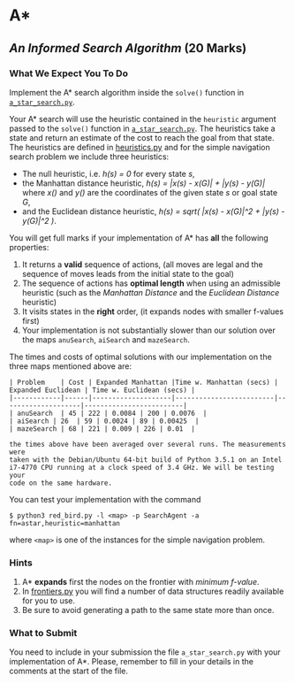 # A*
## _An Informed Search Algorithm_ (20 Marks)

### What We Expect You To Do

Implement the A* search algorithm inside the
`solve()` function in [`a_star_search.py`](../code/a_star_search.py).

Your A* search will use the heuristic contained in the `heuristic` argument passed
to the `solve()` function in [`a_star_search.py`](../code/a_star_search.py).
The heuristics take a state and return an estimate of the cost to reach
the goal from that state. The heuristics are defined in [heuristics.py](../code/heuristics.py)
and for the simple navigation search problem we include three heuristics:

- The null heuristic, i.e. _h(s) = 0_ for every state _s_,
- the Manhattan distance heuristic, _h(s) = |x(s) - x(G)| + |y(s) - y(G)|_ where
_x()_ and _y()_ are the coordinates of the given state _s_ or goal state _G_,
- and the Euclidean distance heuristic, _h(s) = sqrt( |x(s) - x(G)|^2 + |y(s) - y(G)|^2 )_.


You will get full marks if your implementation of A* has **all** the following properties:

1. It returns a **valid** sequence of actions, (all moves are legal and the
   sequence of moves leads from the initial state to the goal)
2. The sequence of actions has **optimal length** when using an admissible
   heuristic (such as the *Manhattan Distance* and the *Euclidean Distance*
   heuristic)
3. It visits states in the **right** order, (it expands nodes with smaller f-values first)
4. Your implementation is not substantially slower than our solution over the maps
   `anuSearch`, `aiSearch` and `mazeSearch`. 

The times and costs of optimal
   solutions with our implementation on the three maps mentioned above are:

    | Problem    | Cost | Expanded Manhattan |Time w. Manhattan (secs) | Expanded Euclidean | Time w. Euclidean (secs) |
    |------------|------|--------------------|-------------------------|--------------------|-------------------------|
    | anuSearch  | 45 | 222 | 0.0084 | 200 | 0.0076  |
    | aiSearch | 26  | 59 | 0.0024 | 89 | 0.00425  |
    | mazeSearch | 68 | 221 | 0.009 | 226 | 0.01  |

    the times above have been averaged over several runs. The measurements were
    taken with the Debian/Ubuntu 64-bit build of Python 3.5.1 on an Intel
    i7-4770 CPU running at a clock speed of 3.4 GHz. We will be testing your
    code on the same hardware.

You can test your implementation with the command

```
$ python3 red_bird.py -l <map> -p SearchAgent -a fn=astar,heuristic=manhattan
```

where `<map>` is one of the instances for the simple navigation problem.

### Hints

1. A* **expands** first the nodes on the frontier with *minimum f-value*.
2. In [frontiers.py](../code/frontiers.py) you will find a number of data structures
readily available for you to use. 
3. Be sure to avoid generating a path to the same state more
than once.

### What to Submit

You need to include in your submission the file `a_star_search.py` with your implementation
of A*. Please, remember to fill in your details in the comments at the start of the file.

